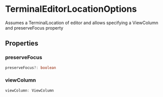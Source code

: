 # TerminalEditorLocationOptions

Assumes a TerminalLocation of editor and allows specifying a ViewColumn and preserveFocus property

## Properties

### preserveFocus

```typescript
preserveFocus?: boolean
```

### viewColumn

```typescript
viewColumn: ViewColumn
```

[ViewColumn]: ViewColumn.md
